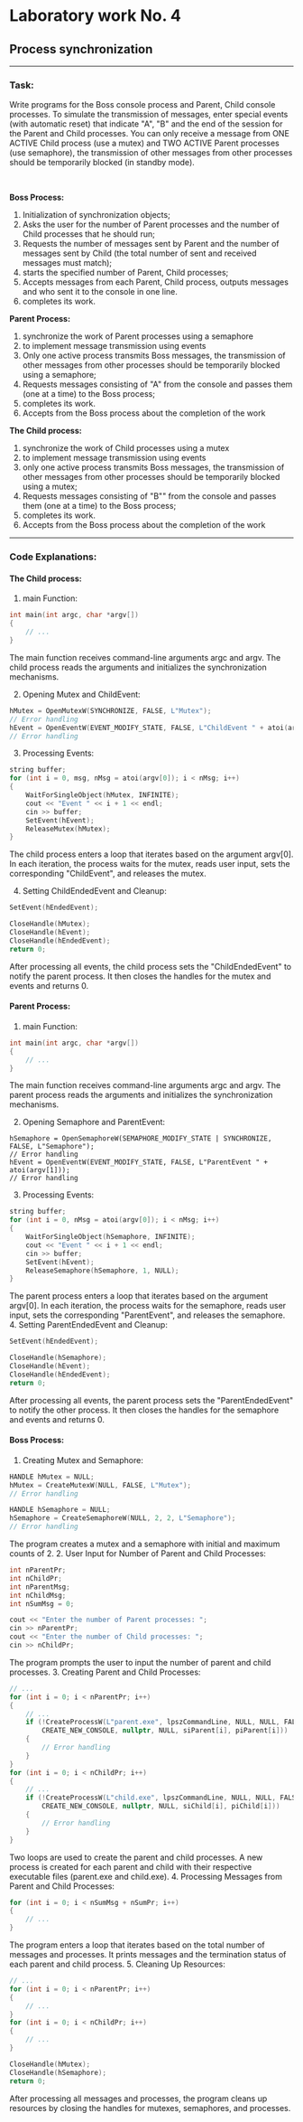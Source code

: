 # Laboratory work No. 4

## Process synchronization

- - -

### Task:

Write programs for the Boss console process and Parent, Child console processes. To simulate the transmission of messages, enter special events (with automatic reset) that indicate "A", "B" and the end of the session for the Parent and Child processes. You can only receive a message from ONE ACTIVE Child process (use a mutex) and TWO ACTIVE Parent processes (use semaphore), the transmission of other messages from other processes should be temporarily blocked (in standby mode).

<br>

**Boss Process:**
1. Initialization of synchronization objects;
2. Asks the user for the number of Parent processes and the number of Child processes that he
should run;
3. Requests the number of messages sent by Parent and the number of messages sent by Child (the total number of sent and received messages must match);
4. starts the specified number of Parent, Child processes;
5. Accepts messages from each Parent, Child process, outputs messages and who sent it to the console in one line.
6. completes its work.

**Parent Process:**
1. synchronize the work of Parent processes using a semaphore
2. to implement message transmission using events
3. Only one active process transmits Boss messages, the transmission of other messages from other
processes should be temporarily blocked using a semaphore;
4. Requests messages consisting of "A" from the console and passes them (one at a time) to the Boss process;
5. completes its work.
6. Accepts from the Boss process about the completion of the work

**The Child process:**
1. synchronize the work of Child processes using a mutex
2. to implement message transmission using events
3. only one active process transmits Boss messages, the transmission of other messages from other
processes should be temporarily blocked using a mutex;
4. Requests messages consisting of "B"" from the console and passes them (one at a time) to the Boss process;
5. completes its work.
6. Accepts from the Boss process about the completion of the work

- - -

### Code Explanations:

#### The Child process:

1. main Function:

``` cpp
int main(int argc, char *argv[])
{
    // ...
}
```
The main function receives command-line arguments argc and argv. The child process reads the arguments and initializes the synchronization mechanisms.

2. Opening Mutex and ChildEvent:

``` cpp
hMutex = OpenMutexW(SYNCHRONIZE, FALSE, L"Mutex");
// Error handling
hEvent = OpenEventW(EVENT_MODIFY_STATE, FALSE, L"ChildEvent " + atoi(argv[1]));
// Error handling
```

3. Processing Events:

``` cpp
string buffer;
for (int i = 0, msg, nMsg = atoi(argv[0]); i < nMsg; i++)
{
    WaitForSingleObject(hMutex, INFINITE);
    cout << "Event " << i + 1 << endl;
    cin >> buffer;
    SetEvent(hEvent);
    ReleaseMutex(hMutex);
}
```
The child process enters a loop that iterates based on the argument argv[0]. In each iteration, the process waits for the mutex, reads user input, sets the corresponding "ChildEvent", and releases the mutex.

4. Setting ChildEndedEvent and Cleanup:

``` cpp
SetEvent(hEndedEvent);

CloseHandle(hMutex);
CloseHandle(hEvent);
CloseHandle(hEndedEvent);
return 0;
```
After processing all events, the child process sets the "ChildEndedEvent" to notify the parent process. It then closes the handles for the mutex and events and returns 0.

#### Parent Process:
1. main Function:

``` cpp
int main(int argc, char *argv[])
{
    // ...
}
```
The main function receives command-line arguments argc and argv. The parent process reads the arguments and initializes the synchronization mechanisms.

2. Opening Semaphore and ParentEvent:
```
hSemaphore = OpenSemaphoreW(SEMAPHORE_MODIFY_STATE | SYNCHRONIZE, FALSE, L"Semaphore");
// Error handling
hEvent = OpenEventW(EVENT_MODIFY_STATE, FALSE, L"ParentEvent " + atoi(argv[1]));
// Error handling
```
3. Processing Events:
``` cpp
string buffer;
for (int i = 0, nMsg = atoi(argv[0]); i < nMsg; i++)
{
    WaitForSingleObject(hSemaphore, INFINITE);
    cout << "Event " << i + 1 << endl;
    cin >> buffer;
    SetEvent(hEvent);
    ReleaseSemaphore(hSemaphore, 1, NULL);
}
```
The parent process enters a loop that iterates based on the argument argv[0]. In each iteration, the process waits for the semaphore, reads user input, sets the corresponding "ParentEvent", and releases the semaphore.
4. Setting ParentEndedEvent and Cleanup:
``` cpp
SetEvent(hEndedEvent);

CloseHandle(hSemaphore);
CloseHandle(hEvent);
CloseHandle(hEndedEvent);
return 0;
```
After processing all events, the parent process sets the "ParentEndedEvent" to notify the other process. It then closes the handles for the semaphore and events and returns 0.

#### Boss Process:

1. Creating Mutex and Semaphore:
``` cpp
HANDLE hMutex = NULL;
hMutex = CreateMutexW(NULL, FALSE, L"Mutex");
// Error handling

HANDLE hSemaphore = NULL;
hSemaphore = CreateSemaphoreW(NULL, 2, 2, L"Semaphore");
// Error handling
```
The program creates a mutex and a semaphore with initial and maximum counts of 2.
2. User Input for Number of Parent and Child Processes:
``` cpp
int nParentPr;
int nChildPr;
int nParentMsg;
int nChildMsg;
int nSumMsg = 0;

cout << "Enter the number of Parent processes: ";
cin >> nParentPr;
cout << "Enter the number of Child processes: ";
cin >> nChildPr;
```
The program prompts the user to input the number of parent and child processes.
3. Creating Parent and Child Processes:
``` cpp
// ...
for (int i = 0; i < nParentPr; i++)
{
    // ...
    if (!CreateProcessW(L"parent.exe", lpszCommandLine, NULL, NULL, FALSE,
        CREATE_NEW_CONSOLE, nullptr, NULL, siParent[i], piParent[i]))
    {
        // Error handling
    }
}
for (int i = 0; i < nChildPr; i++)
{
    // ...
    if (!CreateProcessW(L"child.exe", lpszCommandLine, NULL, NULL, FALSE,
        CREATE_NEW_CONSOLE, nullptr, NULL, siChild[i], piChild[i]))
    {
        // Error handling
    }
}
```
Two loops are used to create the parent and child processes. A new process is created for each parent and child with their respective executable files (parent.exe and child.exe).
4. Processing Messages from Parent and Child Processes:
``` cpp
for (int i = 0; i < nSumMsg + nSumPr; i++)
{
    // ...
}
```
The program enters a loop that iterates based on the total number of messages and processes. It prints messages and the termination status of each parent and child process.
5. Cleaning Up Resources:
``` cpp
// ...
for (int i = 0; i < nParentPr; i++)
{
    // ...
}
for (int i = 0; i < nChildPr; i++)
{
    // ...
}

CloseHandle(hMutex);
CloseHandle(hSemaphore);
return 0;
```
After processing all messages and processes, the program cleans up resources by closing the handles for mutexes, semaphores, and processes.
